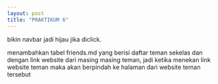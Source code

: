 ```yaml
---
layout: post
title: "PRAKTIKUM 6"
---
```


bikin navbar jadi hijau jika diclick.

menambahkan tabel friends.md yang berisi daftar teman sekelas dan dengan link website dari masing masing teman, jadi ketika menekan link website teman maka akan berpindah ke halaman dari website teman tersebut

